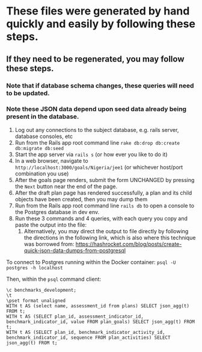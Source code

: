 # These files were generated by hand quickly and easily by following these steps.

## If they need to be regenerated, you may follow these steps.
### Note that if database schema changes, these queries will need to be updated.
### Note these JSON data depend upon seed data already being present in the database.

1. Log out any connections to the subject database, e.g. rails server, database consoles, etc 
1. Run from the Rails app root command line `rake db:drop db:create db:migrate db:seed`
1. Start the app server via `rails s` (or how ever you like to do it)
1. In a web browser, navigate to `http://localhost:3000/goals/Nigeria/jee1` (or whichever host/port combination you use)
1. After the goals page renders, submit the form UNCHANGED by pressing the `Next` button near the end of the page.
1. After the draft plan page has rendered successfully, a plan and its child objects have been created, then you may dump them
1. Run from the Rails app root command line `rails db` to open a console to the Postgres database in dev env.  
1. Run these 3 commands and 4 queries, with each query you copy and paste the output into the file:
   1. Alternatively, you may direct the output to file directly by following the 
directions in the following link, which is also where this technique was borrowed from:
https://hashrocket.com/blog/posts/create-quick-json-data-dumps-from-postgresql

To connect to Postgres running within the Docker container:
`psql -U postgres -h localhost`

Then, within the `psql` command client:
```                                                           
\c benchmarks_development;
\t
\pset format unaligned
WITH t AS (select name, assessment_id from plans) SELECT json_agg(t) FROM t;
WITH t AS (SELECT plan_id, assessment_indicator_id, benchmark_indicator_id, value FROM plan_goals) SELECT json_agg(t) FROM t;
WITH t AS (SELECT plan_id, benchmark_indicator_activity_id, benchmark_indicator_id, sequence FROM plan_activities) SELECT json_agg(t) FROM t;
```
